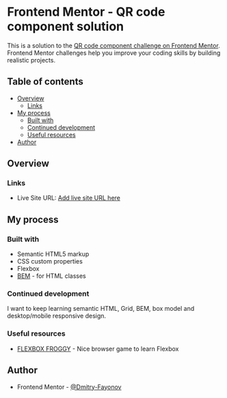 # Frontend Mentor - QR code component solution

This is a solution to the [QR code component challenge on Frontend Mentor](https://www.frontendmentor.io/challenges/qr-code-component-iux_sIO_H). Frontend Mentor challenges help you improve your coding skills by building realistic projects. 

## Table of contents

- [Overview](#overview)
  - [Links](#links)
- [My process](#my-process)
  - [Built with](#built-with)
  - [Continued development](#continued-development)
  - [Useful resources](#useful-resources)
- [Author](#author)

## Overview

### Links

- Live Site URL: [Add live site URL here](https://dmitry-fayonov.github.io/qr-code-frontend-mentor-challenge/)

## My process

### Built with

- Semantic HTML5 markup
- CSS custom properties
- Flexbox
- [BEM](https://en.bem.info) - for HTML classes

### Continued development

I want to keep learning semantic HTML, Grid, BEM, box model and desktop/mobile responsive design.

### Useful resources

- [FLEXBOX FROGGY](https://flexboxfroggy.com/) - Nice browser game to learn Flexbox

## Author

- Frontend Mentor - [@Dmitry-Fayonov](https://www.frontendmentor.io/profile/Dmitry-Fayonov)
